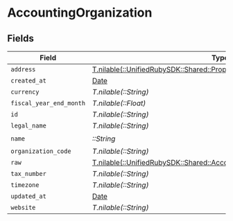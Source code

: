 # AccountingOrganization


## Fields

| Field                                                                                                                                      | Type                                                                                                                                       | Required                                                                                                                                   | Description                                                                                                                                |
| ------------------------------------------------------------------------------------------------------------------------------------------ | ------------------------------------------------------------------------------------------------------------------------------------------ | ------------------------------------------------------------------------------------------------------------------------------------------ | ------------------------------------------------------------------------------------------------------------------------------------------ |
| `address`                                                                                                                                  | [T.nilable(::UnifiedRubySDK::Shared::PropertyAccountingOrganizationAddress)](../../models/shared/propertyaccountingorganizationaddress.md) | :heavy_minus_sign:                                                                                                                         | N/A                                                                                                                                        |
| `created_at`                                                                                                                               | [Date](https://ruby-doc.org/stdlib-2.6.1/libdoc/date/rdoc/Date.html)                                                                       | :heavy_minus_sign:                                                                                                                         | N/A                                                                                                                                        |
| `currency`                                                                                                                                 | *T.nilable(::String)*                                                                                                                      | :heavy_minus_sign:                                                                                                                         | N/A                                                                                                                                        |
| `fiscal_year_end_month`                                                                                                                    | *T.nilable(::Float)*                                                                                                                       | :heavy_minus_sign:                                                                                                                         | N/A                                                                                                                                        |
| `id`                                                                                                                                       | *T.nilable(::String)*                                                                                                                      | :heavy_minus_sign:                                                                                                                         | N/A                                                                                                                                        |
| `legal_name`                                                                                                                               | *T.nilable(::String)*                                                                                                                      | :heavy_minus_sign:                                                                                                                         | N/A                                                                                                                                        |
| `name`                                                                                                                                     | *::String*                                                                                                                                 | :heavy_check_mark:                                                                                                                         | N/A                                                                                                                                        |
| `organization_code`                                                                                                                        | *T.nilable(::String)*                                                                                                                      | :heavy_minus_sign:                                                                                                                         | N/A                                                                                                                                        |
| `raw`                                                                                                                                      | [T.nilable(::UnifiedRubySDK::Shared::AccountingOrganizationRaw)](../../models/shared/accountingorganizationraw.md)                         | :heavy_minus_sign:                                                                                                                         | N/A                                                                                                                                        |
| `tax_number`                                                                                                                               | *T.nilable(::String)*                                                                                                                      | :heavy_minus_sign:                                                                                                                         | N/A                                                                                                                                        |
| `timezone`                                                                                                                                 | *T.nilable(::String)*                                                                                                                      | :heavy_minus_sign:                                                                                                                         | N/A                                                                                                                                        |
| `updated_at`                                                                                                                               | [Date](https://ruby-doc.org/stdlib-2.6.1/libdoc/date/rdoc/Date.html)                                                                       | :heavy_minus_sign:                                                                                                                         | N/A                                                                                                                                        |
| `website`                                                                                                                                  | *T.nilable(::String)*                                                                                                                      | :heavy_minus_sign:                                                                                                                         | N/A                                                                                                                                        |